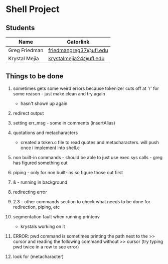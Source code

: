 Shell Project
==========================

Students
--------

Name             | Gatorlink
-----------------|----------
Greg Friedman    | friedmangreg37@ufl.edu
Krystal Mejia    | krystalmejia24@ufl.edu



Things to be done
------------------

1. sometimes gets some weird errors because tokenizer cuts off at 'r' for some reason - just make clean and try again
	* hasn't shown up again

2. redirect output

3. setting err_msg - some in comments (insertAlias)

4. quotations and metacharacters
	* created a token.c file to read quotes and metacharacters. will push once i implement into shell.c

5. non built-in commands - should be able to just use exec sys calls  - greg has figured something out

6. piping - only for non built-ins so figure those out first

7. & - running in background

8. redirecting error

9. 2.3 - other commands section to check what needs to be done for redirection, piping, etc

10. segmentation fault when running printenv 
	* krystals working on it
		
11. ERROR: pwd command is sometimes printing the path next to the >> cursor and reading the following command without >> cursor
	(try typing pwd twice in a row to see error)

12. look for \(metacharacter)
 	
	  
	  
			


	
	